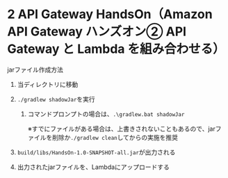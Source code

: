 # 2 API Gateway HandsOn（Amazon API Gateway ハンズオン② API Gateway と Lambda を組み合わせる）

jarファイル作成方法

1. 当ディレクトリに移動

2. `./gradlew shadowJar`を実行

   1. コマンドプロンプトの場合は、`.\gradlew.bat shadowJar`

      ※すでにファイルがある場合は、上書きされないこともあるので、jarファイルを削除か`./gradlew clean`してからの実施を推奨

3. `build/libs/HandsOn-1.0-SNAPSHOT-all.jar`が出力される

4. 出力されたjarファイルを、Lambdaにアップロードする

